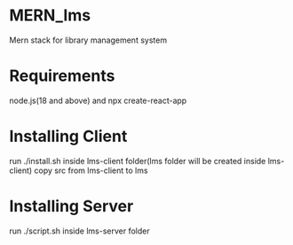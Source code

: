 # MERN_lms
Mern stack for library management system
# Requirements 
node.js(18 and above) and npx create-react-app
# Installing Client
run ./install.sh inside lms-client folder(lms folder  will be created inside lms-client) 
copy src  from  lms-client to lms
# Installing Server
run ./script.sh inside lms-server folder 

